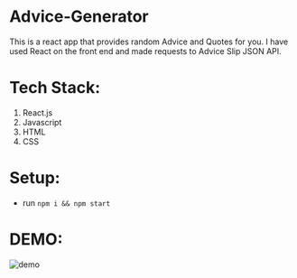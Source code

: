 # Advice-Generator
This is a react app that provides random Advice and Quotes for you. I have used React on the front end and made requests to Advice Slip JSON API.

# Tech Stack:
1. React.js
2. Javascript
3. HTML
4. CSS

# Setup:
- run ```npm i && npm start```

# DEMO:

![demo](https://user-images.githubusercontent.com/78599887/147538060-414728ec-6b17-442e-bb71-96d37b97c080.jpg)

